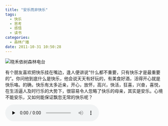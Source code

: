 ```yaml
---
title: "安乐而非快乐"
tags:
  - 快乐
  - 思考
  - 感悟
  - 读书
categories:
  - 森林广播
date: 2011-10-31 10:50:28
---
```


![晓禾依树森林电台](../../../images/radiocover/radio_026.jpg) 

有个朋友喜欢把快乐挂在嘴边，逢人便讲说“什么都不重要，只有快乐才是最重要的”。你问他到底什么是快乐，他会说天天有好玩的，有美食好酒，活得开心就是快乐咯。的确，快乐有太多近亲，开心，放怀，高兴，快活，狂喜，兴奋，喜悦，在生活逼人及时行乐的大势下，很容易令人忽略了快乐的母亲，其实是安乐。心境不能安乐，又如何能保证飘忽无常的快乐呢？   

<audio id="audio" controls="" preload="none">
  <source id="mp3" src="http://www.coletree.com/radio/coletree_radio_026.mp3">
</audio>